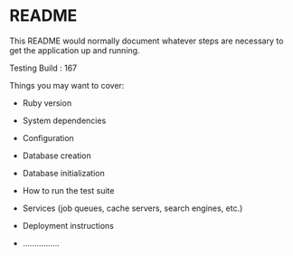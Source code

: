# README

This README would normally document whatever steps are necessary to get the
application up and running.

Testing Build : 167

Things you may want to cover:

* Ruby version

* System dependencies

* Configuration

* Database creation

* Database initialization

* How to run the test suite

* Services (job queues, cache servers, search engines, etc.)

* Deployment instructions

* ................
